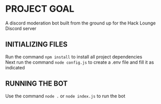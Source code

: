 # PROJECT GOAL
A discord moderation bot built from the ground up for the Hack Lounge Discord server

## INITIALIZING FILES
Run the command `npm install` to install all project dependencies <br>
Next run the command `node config.js` to create a .env file and fill it as indicated

## RUNNING THE BOT
Use the command `node .` or `node index.js` to run the bot